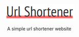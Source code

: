 <p align="center">
  <img src="https://raw.githubusercontent.com/Loeka1234/typescript-url-shortener-frontend/master/logo.PNG">
</p>

<center>A simple url shortener website</center>